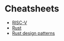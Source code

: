 # Cheatsheets

* [RISC-V](https://github.com/aminotti/cheatsheet/blob/main/risc-v.md)
* [Rust](https://github.com/aminotti/cheatsheet/blob/main/rust.md)
* [Rust design patterns](https://github.com/aminotti/cheatsheet/blob/main/rust-design-patterns.md)
